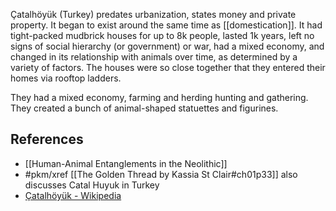 Çatalhöyük (Turkey) predates urbanization, states money and private property. It began to exist around the same time as [[domestication]]. It had tight-packed mudbrick houses for up to 8k people, lasted 1k years, left no signs of social hierarchy (or government) or war, had a mixed economy, and changed in its relationship with animals over time, as determined by a variety of factors. The houses were so close together that they entered their homes via rooftop ladders. 

They had a mixed economy, farming and herding hunting and gathering. They created a bunch of animal-shaped statuettes and figurines. 

## References
* [[Human-Animal Entanglements in the Neolithic]]
* #pkm/xref  [[The Golden Thread by Kassia St Clair#ch01p33]] also discusses Catal Huyuk in Turkey
* [Çatalhöyük - Wikipedia](https://en.wikipedia.org/wiki/%C3%87atalh%C3%B6y%C3%BCk)